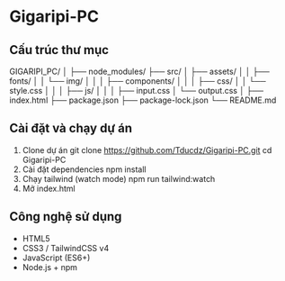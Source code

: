 ﻿# Gigaripi-PC

## Cấu trúc thư mục

GIGARIPI_PC/
│
├── node_modules/
├── src/
│ ├── assets/
│ │ ├── fonts/
│ │ └── img/
│ │
│ ├── components/
│ │
│ ├── css/
│ │ └── style.css
│ │
│ ├── js/ 
│ │
│ ├── input.css
│ └── output.css
│
├── index.html 
├── package.json 
├── package-lock.json 
└── README.md

## Cài đặt và chạy dự án

1. Clone dự án
git clone https://github.com/Tducdz/Gigaripi-PC.git
cd Gigaripi-PC
2. Cài đặt dependencies
npm install
3. Chạy tailwind (watch mode)
npm run tailwind:watch
4. Mở index.html

## Công nghệ sử dụng
- HTML5
- CSS3 / TailwindCSS v4 
- JavaScript (ES6+)
- Node.js + npm
